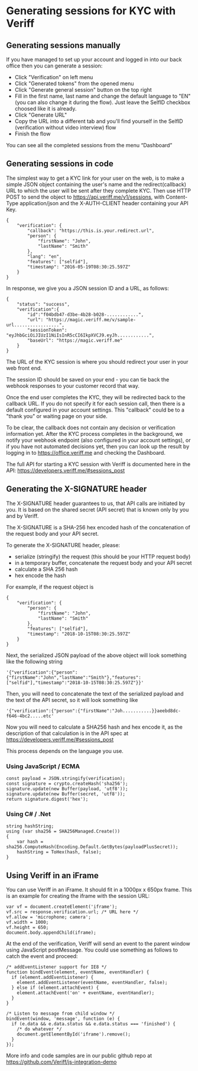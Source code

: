 # Generating sessions for KYC with Veriff


## Generating sessions manually


If you have managed to set up your account and logged in into our back office then you can generate a session:
- Click "Verification" on left menu
- Click "Generated tokens" from the opened menu
- Click "Generate general session" button on the top right
- Fill in the first name, last name and change the default language to "EN" (you can also change it during the flow). Just leave the SelfID checkbox choosed like it is already. 
- Click "Generate URL"
- Copy the URL into a different tab and you'll find yourself in the SelfID (verification without video interview) flow
- Finish the flow

You can see all the completed sessions from the menu “Dashboard”



## Generating sessions in code

The simplest way to get a KYC link for your user on the web, is to make a simple JSON object containing the user's name and the redirect(callback) URL to which the user will be sent after they complete KYC.
Then use HTTP POST to send the object to https://api.veriff.me/v1/sessions, with Content-Type application/json and the X-AUTH-CLIENT header containing your API Key.

    {
        "verification": {
            "callback": "https://this.is.your.redirect.url",
            "person": {
                "firstName": "John",
                "lastName": "Smith"
            },
            "lang": "en",
            "features": ["selfid"],
            "timestamp": "2016-05-19T08:30:25.597Z"
        }
    }

In response, we give you a JSON  session ID and a URL, as follows:

    {
        "status": "success",
        "verification":{
            "id":"f04bdb47-d3be-4b28-b028-............",
            "url": "https://magic.veriff.me/v/sample-url.................",
            "sessionToken": "eyJhbGciOiJIUzI1NiIsInR5cCI6IkpXVCJ9.eyJh............",
            "baseUrl": "https://magic.veriff.me"
        }
    }


The URL of the KYC session is where you should redirect your user in your web front end.

The session ID should be saved on your end - you can tie back the webhook responses to your customer record that way.

Once the end user completes the KYC, they will be redirected back to the callback URL.
If you do not specify it for each session call, then there is a default configured in your account settings. This "callback" could be to a "thank you" or waiting page on your side.

To be clear, the callback does not contain any decision or verification information yet.  After the KYC process completes in the background, we notify your webhook endpoint (also configured in your account settings), or if you have not automated decisions yet, then you can look up the result by logging in to https://office.veriff.me and checking the Dashboard.


The full API for starting a KYC session with Veriff is documented here in the API: https://developers.veriff.me/#sessions_post


## Generating the X-SIGNATURE header

The X-SIGNATURE header guarantees to us, that API calls are initiated by you.  It is based on the shared secret (API secret) that is known only by you and by Veriff.

The X-SIGNATURE is a SHA-256 hex encoded hash of the concatenation of the request body and your API secret.

To generate the X-SIGNATURE header, please:
- serialize (stringify) the request (this should be your HTTP request body)
- in a temporary buffer, concatenate the request body and your API secret
- calculate a SHA 256 hash
- hex encode the hash

For example, if the request object is 

    {
        "verification": {
            "person": {
                "firstName": "John",
                "lastName": "Smith"
            },
            "features": ["selfid"],
            "timestamp": "2018-10-15T08:30:25.597Z"
        }
    }

Next, the serialized JSON payload of the above object will look something like the following string

    '{"verification":{"person":{"firstName":"John","lastName":"Smith"},"features":["selfid"],"timestamp":"2018-10-15T08:30:25.597Z"}}'

Then, you will need to concatenate the text of the serialized payload and the text of the API secret, so it will look something like

    '{"verification":{"person":{"firstName":"Joh...........}}aeebd8dc-f646-4bc2.....etc'

Now you will need to calculate a SHA256 hash and hex encode it, as the description of that calculation is in the API spec at https://developers.veriff.me/#sessions_post

This process depends on the language you use.  


### Using JavaScript / ECMA 

    const payload = JSON.stringify(verification);
    const signature = crypto.createHash('sha256');
    signature.update(new Buffer(payload, 'utf8'));
    signature.update(new Buffer(secret, 'utf8'));
    return signature.digest('hex');

### Using C# / .Net

    string hashString;
    using (var sha256 = SHA256Managed.Create())
    {
        var hash = sha256.ComputeHash(Encoding.Default.GetBytes(payloadPlusSecret));
        hashString = ToHex(hash, false);
    }

<!--
### Using Ruby
### Using PHP
### Using Java

## Postman samples
-->


## Using Veriff in an iFrame

You can use Veriff in an iFrame.  It should fit in a 1000px x 650px frame.  This is an example for creating the iframe with the session URL:

    var vf = document.createElement('iframe');
    vf.src = response.verification.url; /* URL here */
    vf.allow = 'microphone; camera';
    vf.width = 1000;
    vf.height = 650;
    document.body.appendChild(iframe);

At the end of the verification, Veriff will send an event to the parent window using JavaScript postMessage.  You could use something as follows to catch the event and proceed:

    /* addEventListener support for IE8 */
    function bindEvent(element, eventName, eventHandler) {
      if (element.addEventListener) {
        element.addEventListener(eventName, eventHandler, false);
      } else if (element.attachEvent) {
        element.attachEvent('on' + eventName, eventHandler);
      }
    }

    /* Listen to message from child window */
    bindEvent(window, 'message', function (e) {
      if (e.data && e.data.status && e.data.status === 'finished') {
        /* do whatever */
        document.getElementById('iframe').remove();
      }
    });



More info and code samples are in our public github repo at https://github.com/Veriff/js-integration-demo
